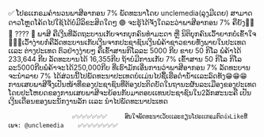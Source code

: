 ✅ ໂປຣເເກຣມຄຳນວນພາສີອາກອນ 7% ພັດທະນາໂດຍ unclemedia(ລຸງມີເດຍ) ສາມາດດາວໂຫຼດໂຄ້ດໄປໃຊ້ໄດ້ບໍ່ມີລິຂະສິດໃດໆ
🟣 ຈະຮູ້ໄດ້ຈັງໃດລະວ່າພາສີອາກອນ 7% ຄືຍັງ🤣🤣🤣 ????
🔵 ພາສີ ຄືເງີນທີ່ລັດຖະບານເກັບຈາກບຸກຄົນທຳມະດາ ຫຼື ນິຕິບຸກຄົນເວົ້າຍາກບໍ່ເຂົ້າໃຈ🤣🤣🤣ເວົ້າງ່າຍກໍ່ຄືລັດທະບານເກັບເງີນຈາກປະຊາຊົນເງີນພໍ່ຄ້າຊາວຂາຍທັ່ງພາຍໃນປະເທດ ເເລະ ຕ່າງປະເທດ ຕົວຢ່າງງ່າຍໆ ຄືເຂົ້າສານກິໂລລະ 5000 ກີບ ຂາຍ 50 ກິໂລ ພໍ່ຄ້າໄດ້ 233,644 ກີບ ລັດທະບານໄດ້ 16,355ກີບ ຖ້າບໍມີການເກັບ 7% ເຂົ້າສານ 50 ກິໂລ ກິໂລລະ5000ກີບພໍ່ຄ້າຈະໄດ້250,000ກີບ ທີ່ເຮົາມັກເອີ່ນການວ່າພາສີອາກອນ 7% ລັດທະບານຈະນຳລາຍ 7% ໄດ້ສ່ວນນີ້ໄປພັດທະນາປະເທດບໍເເມ່ນໄປຊື້ເຮືອດຳນໍ້າເເລະລົດທັງ😁😁😁 ການເສຍພາສີຈື່ງເປັນໜ້າທີ່ຂອງປະຊາຊົນທີ່ຕ້ອງປະຕິດບັດໃນຖານະຜັນລະເມືອງຂອງປະເທດ ໂດຍປະໂຫຍດຂອງການເສຍພາສີຈະຍ້ອນກັບມາຕອບເເທນປະຊາຊົນໃນ2ລັກສະນະຄື ເປັນເງີນເດືອນຂອງພະນັກງານລັກ ເເລະ ນຳໄປພັດທະນາປະເທດ




                      ✅✅✅✅✅✅✅     ສົນໃຈພັດທະນາເວັບເເລະຂຽນໂປຣເເກຣມກົດ👍Likeທີ່ ເພຈ: @unclemedia    ✅✅✅✅✅✅✅✅



